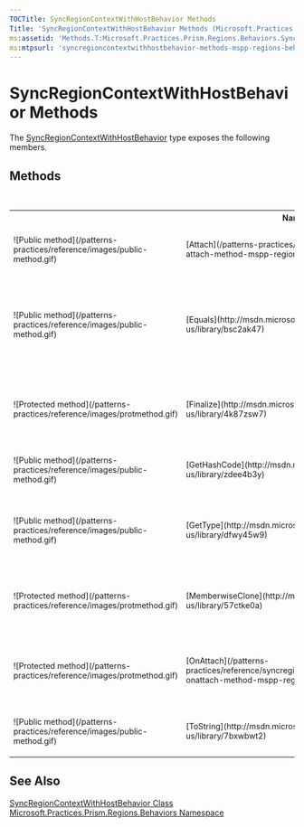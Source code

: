 ```yaml
---
TOCTitle: SyncRegionContextWithHostBehavior Methods
Title: 'SyncRegionContextWithHostBehavior Methods (Microsoft.Practices.Prism.Regions.Behaviors)'
ms:assetid: 'Methods.T:Microsoft.Practices.Prism.Regions.Behaviors.SyncRegionContextWithHostBehavior'
ms:mtpsurl: 'syncregioncontextwithhostbehavior-methods-mspp-regions-behaviors.md'
---
```


# SyncRegionContextWithHostBehavior Methods

The [SyncRegionContextWithHostBehavior](/patterns-practices/reference/syncregioncontextwithhostbehavior-class-mspp-regions-behaviors) type exposes the following members.

## Methods
 
<table>
<colgroup>
<col width="10%" />
<col width="20%" />
<col width="60%" />
</colgroup>

<tbody><tr>
<th>
&nbsp;
</th>
<th>Name</th>
<th>Description</th>
</tr>
<tr>
<td>![Public method](/patterns-practices/reference/images/public-method.gif)
</td>
<td>
[Attach](/patterns-practices/reference/regionbehavior-attach-method-mspp-regions)
</td>
<td>
<div>
Attaches the behavior to the region.
</div> (Inherited from [RegionBehavior](/patterns-practices/reference/regionbehavior-class-mspp-regions).)</td>
</tr>
<tr>
<td>![Public method](/patterns-practices/reference/images/public-method.gif)
</td>
<td>
[Equals](http://msdn.microsoft.com/en-us/library/bsc2ak47)
</td>
<td>
<div>Determines whether the specified [Object](http://msdn.microsoft.com/en-us/library/e5kfa45b) is equal to the current [Object](http://msdn.microsoft.com/en-us/library/e5kfa45b).</div> (Inherited from [Object](http://msdn.microsoft.com/en-us/library/e5kfa45b).)</td>
</tr>
<tr>
<td>![Protected method](/patterns-practices/reference/images/protmethod.gif)
</td>
<td>
[Finalize](http://msdn.microsoft.com/en-us/library/4k87zsw7)
</td>
<td>
<div>Allows an object to try to free resources and perform other cleanup operations before it is reclaimed by garbage collection.</div> (Inherited from [Object](http://msdn.microsoft.com/en-us/library/e5kfa45b).)</td>
</tr>
<tr>
<td>![Public method](/patterns-practices/reference/images/public-method.gif)
</td>
<td>
[GetHashCode](http://msdn.microsoft.com/en-us/library/zdee4b3y)
</td>
<td>
<div>Serves as a hash function for a particular type. </div> (Inherited from [Object](http://msdn.microsoft.com/en-us/library/e5kfa45b).)</td>
</tr>
<tr>
<td>![Public method](/patterns-practices/reference/images/public-method.gif)
</td>
<td>[GetType](http://msdn.microsoft.com/en-us/library/dfwy45w9)
</td>
<td>
<div>Gets the [Type](http://msdn.microsoft.com/en-us/library/42892f65) of the current instance.</div> (Inherited from [Object](http://msdn.microsoft.com/en-us/library/e5kfa45b).)</td>
</tr>
<tr>
<td>![Protected method](/patterns-practices/reference/images/protmethod.gif)
</td>
<td>[MemberwiseClone](http://msdn.microsoft.com/en-us/library/57ctke0a)
</td>
<td>
<div>Creates a shallow copy of the current [Object](http://msdn.microsoft.com/en-us/library/e5kfa45b).</div> (Inherited from [Object](http://msdn.microsoft.com/en-us/library/e5kfa45b).)</td>
</tr>
<tr>
<td>![Protected method](/patterns-practices/reference/images/protmethod.gif)
</td>
<td>[OnAttach](/patterns-practices/reference/syncregioncontextwithhostbehavior-onattach-method-mspp-regions-behaviors)
</td>
<td>
<div>
Override this method to perform the logic after the behavior has been attached.
</div> (Overrides [RegionBehavior](/patterns-practices/reference/regionbehavior-onattach-method-mspp-regions).)</td>
</tr>
<tr>
<td>![Public method](/patterns-practices/reference/images/public-method.gif)
</td>
<td>[ToString](http://msdn.microsoft.com/en-us/library/7bxwbwt2)
</td>
<td>
<div>Returns a string that represents the current object.</div> (Inherited from [Object](http://msdn.microsoft.com/en-us/library/e5kfa45b).)</td>
</tr>
</tbody>
</table>

## See Also

[SyncRegionContextWithHostBehavior Class](/patterns-practices/reference/syncregioncontextwithhostbehavior-class-mspp-regions-behaviors)  
[Microsoft.Practices.Prism.Regions.Behaviors Namespace](/patterns-practices/reference/mspp-regions-behaviors-namespace)  